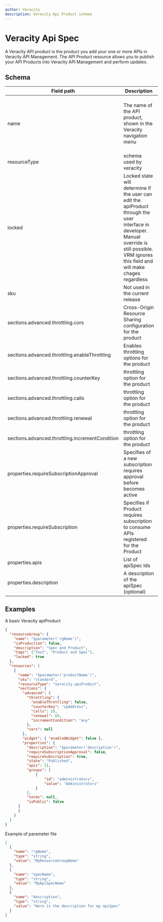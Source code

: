 ```yaml
---
author: Veracity
description: Veracity Api Product schema
---
```


# Veracity Api Spec

A Veracity API product is the product you add your one or more APIs in Veracity API Management. The API Product resource allows you to publish your API Products into Veracity API Management and perform updates. 

## Schema

|Field path|Description|accepted values|
|----------|-----------|---------------|
|name|The name of the API product, shown in the Veracity navigation menu|string  <br /> Character limit: 4-200 <br />Valid characters: Alphanumerics, underscores, commas, whitespaces, and hyphens|
|resourceType|schema used by veracity|veracity.apiProduct|
|locked|Locked state will determine if the user can edit the apiProduct through the user interface in developer. Manual override is still possible. VRM ignores this field and will make chages regardless |true/false|
|sku|Not used in the current release|standard|
|sections.advanced.throttling.cors| Cross-Origin Resource Sharing configuration for the product|
|sections.advanced.throttling.enableThrottling|Enables throttling options for the product|
|sections.advanced.throttling.counterKey|throttling option for the product|
|sections.advanced.throttling.calls|throttling option for the product|
|sections.advanced.throttling.renewal|throttling option for the product|
|sections.advanced.throttling.incrementCondition|throttling option for the product|
|properties.requireSubscriptionApproval|Specifies of a new subscription requires approval before becomes active|
|properties.requireSubscription|Specifies if Product requires subscription to consume APIs registered for the Product|
|properties.apis|List of apiSpec Ids|
|properties.description|A description of the apiSpec (optional)|||

## Examples

A basic Veracity apiProduct
```json
{
  "resourceGroup": {
    "name": "$parameter('rgName')",
    "isProduction": false,
    "description": "Spec and Product",
    "tags": ["Test", "Product and Spec"],
    "locked": true
  },
  "resources": [
    {
      "name": "$parameter('productName')",
      "sku": "standard",
      "resourceType": "veracity.apiProduct",
      "sections": {
        "advanced": {
          "throttling": {
            "enableThrottling": false,
            "counterKey": "ipAddress",
            "calls": 20,
            "renewal": 60,
            "incrementCondition": "any"
          },
          "cors": null
        },
        "widget": { "enabledWidget": false },
        "properties": {
          "description": "$parameter('description')",
          "requireSubscriptionApproval": false,
          "requireSubscription": true,
          "state": "Published",
          "apis": [],
          "groups": [
              {
                  "id": "administrators",
                  "value": "Administrators"
              }
          ],
          "terms": null,
          "isPublic": false
      }
      }
    }
  ]
}
```



Example of parameter file


```json
[
  {
    "name": "rgName",
    "type": "string",
    "value": "MyResourceGroupName"
  },
  {
    "name": "specName",
    "type": "string",
    "value": "MyApiSpecName"
  },
  {
    "name": "description",
    "type": "string",
    "value": "Here is the description for my apiSpec"
  }
]
```


